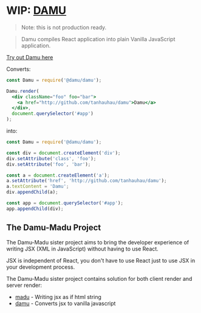 # WIP: [DAMU](https://lihautan.com/damu/)

> Note: this is not production ready.

> Damu compiles React application into plain Vanilla JavaScript application.

[Try out Damu here](https://lihautan.com/damu/#/repl)

Converts:

```jsx
const Damu = require('@damu/damu');

Damu.render(
  <div className="foo" foo="bar">
    <a href="http://github.com/tanhauhau/damu">Damu</a>
  </div>,
  document.querySelector('#app')
);
```

into:

```js
const Damu = require('@damu/damu');

const div = document.createElement('div');
div.setAttribute('class', 'foo');
div.setAttribute('foo', 'bar');

const a = document.createElement('a');
a.setAttribute('href', 'http://github.com/tanhauhau/damu');
a.textContent = 'Damu';
div.appendChild(a);

const app = document.querySelector('#app');
app.appendChild(div);
```

## The Damu-Madu Project

The Damu-Madu sister project aims to bring the developer experience of writing JSX (XML in JavaScript) without having to use React.

JSX is independent of React, you don't have to use React just to use JSX in your development process.

The Damu-Madu sister project contains solution for both client render and server render:

- [madu](https://github.com/tanhauhau/madu) - Writing jsx as if html string
- [damu](https://github.com/tanhauhau/damu) - Converts jsx to vanilla javascript
